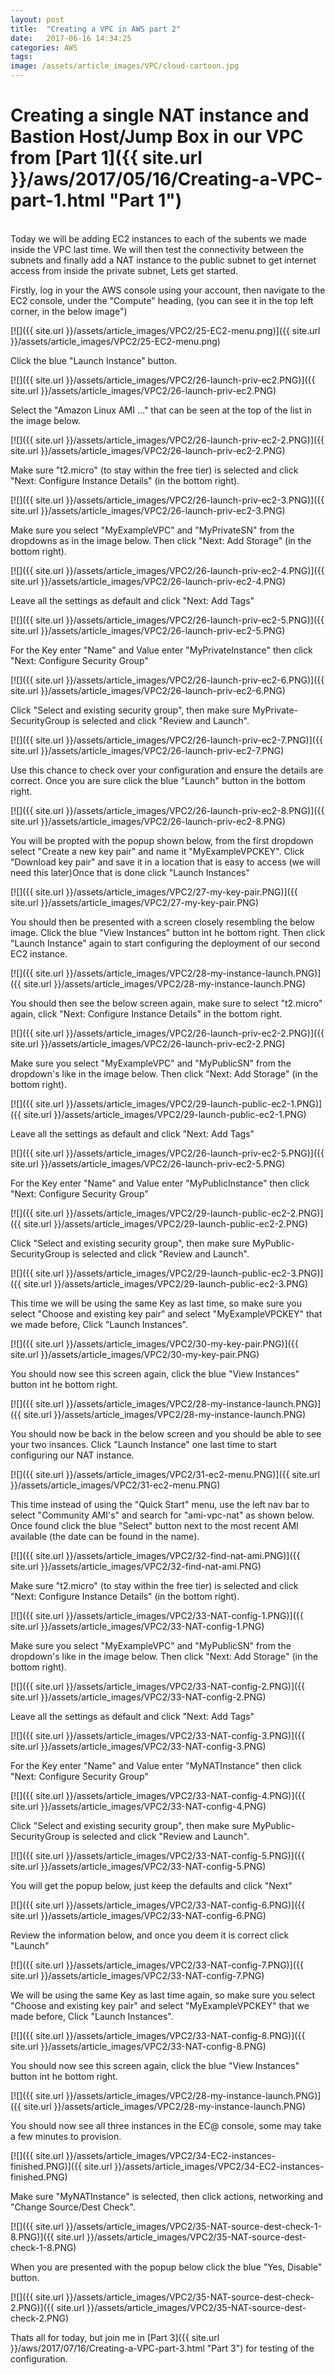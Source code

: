```yaml
---
layout: post
title:  "Creating a VPC in AWS part 2"
date:   2017-06-16 14:34:25
categories: AWS
tags:
image: /assets/article_images/VPC/cloud-cartoon.jpg
---
```

# Creating a single NAT instance and Bastion Host/Jump Box in our VPC from [Part 1]({{ site.url }}/aws/2017/05/16/Creating-a-VPC-part-1.html "Part 1")
<br>
Today we will be adding EC2 instances to each of the subents we made inside the VPC last time. We will then test the connectivity between the subnets and finally add a NAT instance to the public subnet to get internet access from inside the private subnet, Lets get started.

Firstly, log in your the AWS console using your account, then navigate to the EC2 console, under the "Compute" heading, (you can see it in the top left corner, in the below image")

[![]({{ site.url }}/assets/article_images/VPC2/25-EC2-menu.png)]({{ site.url }}/assets/article_images/VPC2/25-EC2-menu.png)

Click the blue "Launch Instance" button.

[![]({{ site.url }}/assets/article_images/VPC2/26-launch-priv-ec2.PNG)]({{ site.url }}/assets/article_images/VPC2/26-launch-priv-ec2.PNG)

Select the "Amazon Linux AMI ..." that can be seen at the top of the list in the image below.

[![]({{ site.url }}/assets/article_images/VPC2/26-launch-priv-ec2-2.PNG)]({{ site.url }}/assets/article_images/VPC2/26-launch-priv-ec2-2.PNG)

Make sure "t2.micro" (to stay within the free tier) is selected and click "Next: Configure Instance Details" (in the bottom right).

[![]({{ site.url }}/assets/article_images/VPC2/26-launch-priv-ec2-3.PNG)]({{ site.url }}/assets/article_images/VPC2/26-launch-priv-ec2-3.PNG)

Make sure you select "MyExampleVPC" and "MyPrivateSN" from the dropdowns as in the image below. Then click "Next: Add Storage" (in the bottom right).

[![]({{ site.url }}/assets/article_images/VPC2/26-launch-priv-ec2-4.PNG)]({{ site.url }}/assets/article_images/VPC2/26-launch-priv-ec2-4.PNG)

Leave all the settings as default and click "Next: Add Tags"

[![]({{ site.url }}/assets/article_images/VPC2/26-launch-priv-ec2-5.PNG)]({{ site.url }}/assets/article_images/VPC2/26-launch-priv-ec2-5.PNG)

For the Key enter "Name" and Value enter "MyPrivateInstance" then click "Next: Configure Security Group"

[![]({{ site.url }}/assets/article_images/VPC2/26-launch-priv-ec2-6.PNG)]({{ site.url }}/assets/article_images/VPC2/26-launch-priv-ec2-6.PNG)

Click "Select and existing security group", then make sure MyPrivate-SecurityGroup is selected and click "Review and Launch".

[![]({{ site.url }}/assets/article_images/VPC2/26-launch-priv-ec2-7.PNG)]({{ site.url }}/assets/article_images/VPC2/26-launch-priv-ec2-7.PNG)

Use this chance to check over your configuration and ensure the details are correct. Once you are sure click the blue "Launch" button in the bottom right.

[![]({{ site.url }}/assets/article_images/VPC2/26-launch-priv-ec2-8.PNG)]({{ site.url }}/assets/article_images/VPC2/26-launch-priv-ec2-8.PNG)

You will be propted with the popup shown below, from the first dropdown select "Create a new key pair" and name it "MyExampleVPCKEY". Click "Download key pair" and save it in a location that is easy to access (we will need this later)Once that is done click "Launch Instances"

[![]({{ site.url }}/assets/article_images/VPC2/27-my-key-pair.PNG)]({{ site.url }}/assets/article_images/VPC2/27-my-key-pair.PNG)

You should then be presented with a screen closely resembling the below image. Click the blue "View Instances" button int he bottom right. Then click "Launch Instance" again to start configuring the deployment of our second EC2 instance.

[![]({{ site.url }}/assets/article_images/VPC2/28-my-instance-launch.PNG)]({{ site.url }}/assets/article_images/VPC2/28-my-instance-launch.PNG)

You should then see the below screen again, make sure to select "t2.micro" again, click "Next: Configure Instance Details" in the bottom right.

[![]({{ site.url }}/assets/article_images/VPC2/26-launch-priv-ec2-2.PNG)]({{ site.url }}/assets/article_images/VPC2/26-launch-priv-ec2-2.PNG)

Make sure you select "MyExampleVPC" and "MyPublicSN" from the dropdown's like in the image below. Then click "Next: Add Storage" (in the bottom right).

[![]({{ site.url }}/assets/article_images/VPC2/29-launch-public-ec2-1.PNG)]({{ site.url }}/assets/article_images/VPC2/29-launch-public-ec2-1.PNG)

Leave all the settings as default and click "Next: Add Tags"

[![]({{ site.url }}/assets/article_images/VPC2/26-launch-priv-ec2-5.PNG)]({{ site.url }}/assets/article_images/VPC2/26-launch-priv-ec2-5.PNG)

For the Key enter "Name" and Value enter "MyPublicInstance" then click "Next: Configure Security Group"

[![]({{ site.url }}/assets/article_images/VPC2/29-launch-public-ec2-2.PNG)]({{ site.url }}/assets/article_images/VPC2/29-launch-public-ec2-2.PNG)

Click "Select and existing security group", then make sure MyPublic-SecurityGroup is selected and click "Review and Launch".

[![]({{ site.url }}/assets/article_images/VPC2/29-launch-public-ec2-3.PNG)]({{ site.url }}/assets/article_images/VPC2/29-launch-public-ec2-3.PNG)

This time we will be using the same Key as last time, so make sure you select "Choose and existing key pair" and select "MyExampleVPCKEY" that we made before, Click "Launch Instances".

[![]({{ site.url }}/assets/article_images/VPC2/30-my-key-pair.PNG)]({{ site.url }}/assets/article_images/VPC2/30-my-key-pair.PNG)

You should now see this screen again, click the blue "View Instances" button int he bottom right. 

[![]({{ site.url }}/assets/article_images/VPC2/28-my-instance-launch.PNG)]({{ site.url }}/assets/article_images/VPC2/28-my-instance-launch.PNG)

You should now be back in the below screen and you should be able to see your two insances. Click "Launch Instance" one last time to start configuring our NAT instance.

[![]({{ site.url }}/assets/article_images/VPC2/31-ec2-menu.PNG)]({{ site.url }}/assets/article_images/VPC2/31-ec2-menu.PNG)

This time instead of using the "Quick Start" menu, use the left nav bar to select "Community AMI's" and search for "ami-vpc-nat" as shown below. Once found click the blue "Select" button next to the most recent AMI available (the date can be found in the name).


[![]({{ site.url }}/assets/article_images/VPC2/32-find-nat-ami.PNG)]({{ site.url }}/assets/article_images/VPC2/32-find-nat-ami.PNG)

Make sure "t2.micro" (to stay within the free tier) is selected and click "Next: Configure Instance Details" (in the bottom right).

[![]({{ site.url }}/assets/article_images/VPC2/33-NAT-config-1.PNG)]({{ site.url }}/assets/article_images/VPC2/33-NAT-config-1.PNG)

Make sure you select "MyExampleVPC" and "MyPublicSN" from the dropdown's like in the image below. Then click "Next: Add Storage" (in the bottom right).

[![]({{ site.url }}/assets/article_images/VPC2/33-NAT-config-2.PNG)]({{ site.url }}/assets/article_images/VPC2/33-NAT-config-2.PNG)

Leave all the settings as default and click "Next: Add Tags"

[![]({{ site.url }}/assets/article_images/VPC2/33-NAT-config-3.PNG)]({{ site.url }}/assets/article_images/VPC2/33-NAT-config-3.PNG)

For the Key enter "Name" and Value enter "MyNATInstance" then click "Next: Configure Security Group"

[![]({{ site.url }}/assets/article_images/VPC2/33-NAT-config-4.PNG)]({{ site.url }}/assets/article_images/VPC2/33-NAT-config-4.PNG)

Click "Select and existing security group", then make sure MyPublic-SecurityGroup is selected and click "Review and Launch".

[![]({{ site.url }}/assets/article_images/VPC2/33-NAT-config-5.PNG)]({{ site.url }}/assets/article_images/VPC2/33-NAT-config-5.PNG)

You will get the popup below, just keep the defaults and click "Next"

[![]({{ site.url }}/assets/article_images/VPC2/33-NAT-config-6.PNG)]({{ site.url }}/assets/article_images/VPC2/33-NAT-config-6.PNG)

Review the information below, and once you deem it is correct click "Launch"

[![]({{ site.url }}/assets/article_images/VPC2/33-NAT-config-7.PNG)]({{ site.url }}/assets/article_images/VPC2/33-NAT-config-7.PNG)

We will be using the same Key as last time again, so make sure you select "Choose and existing key pair" and select "MyExampleVPCKEY" that we made before, Click "Launch Instances".

[![]({{ site.url }}/assets/article_images/VPC2/33-NAT-config-8.PNG)]({{ site.url }}/assets/article_images/VPC2/33-NAT-config-8.PNG)

You should now see this screen again, click the blue "View Instances" button int he bottom right. 

[![]({{ site.url }}/assets/article_images/VPC2/28-my-instance-launch.PNG)]({{ site.url }}/assets/article_images/VPC2/28-my-instance-launch.PNG)

You should now see all three instances in the EC@ console, some may take a few minutes to provision.

[![]({{ site.url }}/assets/article_images/VPC2/34-EC2-instances-finished.PNG)]({{ site.url }}/assets/article_images/VPC2/34-EC2-instances-finished.PNG)

Make sure "MyNATInstance" is selected, then click actions, networking and "Change Source/Dest Check".

[![]({{ site.url }}/assets/article_images/VPC2/35-NAT-source-dest-check-1-8.PNG)]({{ site.url }}/assets/article_images/VPC2/35-NAT-source-dest-check-1-8.PNG)

When you are presented with the popup below click the blue "Yes, Disable" button.

[![]({{ site.url }}/assets/article_images/VPC2/35-NAT-source-dest-check-2.PNG)]({{ site.url }}/assets/article_images/VPC2/35-NAT-source-dest-check-2.PNG)

Thats all for today, but join me in [Part 3]({{ site.url }}/aws/2017/07/16/Creating-a-VPC-part-3.html "Part 3") for testing of the configuration.